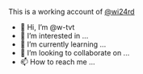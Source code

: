 This is a working account of [@wi24rd](https://github.com/wi24rd)
- 👋 Hi, I’m @w-tvt
- 👀 I’m interested in ...
- 🌱 I’m currently learning ...
- 💞️ I’m looking to collaborate on ...
- 📫 How to reach me ...

<!---
w-tvt/w-tvt is a ✨ special ✨ repository because its `README.md` (this file) appears on your GitHub profile.
You can click the Preview link to take a look at your changes.
--->
